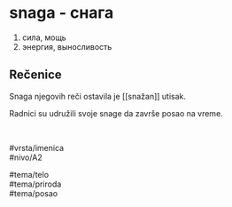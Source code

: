 # snaga - снага

1. сила, мощь  
2. энергия, выносливость

## Rečenice

Snaga njegovih reči ostavila je [[snažan]] utisak.

Radnici su udružili svoje snage da završe posao na vreme.

<br>

#vrsta/imenica  
#nivo/A2  

#tema/telo  
#tema/priroda  
#tema/posao  
